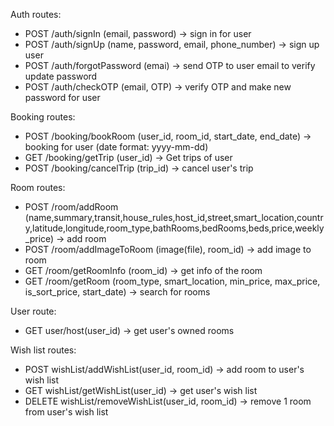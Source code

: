 Auth routes:
- POST /auth/signIn (email, password) -> sign in for user
- POST /auth/signUp (name, password, email, phone_number) -> sign up user
- POST /auth/forgotPassword (emai) -> send OTP to user email to verify update password
- POST /auth/checkOTP (email, OTP) -> verify OTP and make new password for user

Booking routes:
- POST /booking/bookRoom (user_id, room_id, start_date, end_date) -> booking for user (date format: yyyy-mm-dd)
- GET /booking/getTrip (user_id) -> Get trips of user
- POST /booking/cancelTrip (trip_id) -> cancel user's trip

Room routes:
- POST /room/addRoom (name,summary,transit,house_rules,host_id,street,smart_location,country,latitude,longitude,room_type,bathRooms,bedRooms,beds,price,weekly_price) -> add room
- POST /room/addImageToRoom (image(file), room_id) -> add image to room
- GET /room/getRoomInfo (room_id) -> get info of the room
- GET /room/getRoom (room_type, smart_location, min_price, max_price, is_sort_price, start_date) -> search for rooms

User route:
- GET user/host(user_id) -> get user's owned rooms

Wish list routes:
- POST wishList/addWishList(user_id, room_id) -> add room to user's wish list
- GET wishList/getWishList(user_id) -> get user's wish list
- DELETE wishList/removeWishList(user_id, room_id) -> remove 1 room from user's wish list 
